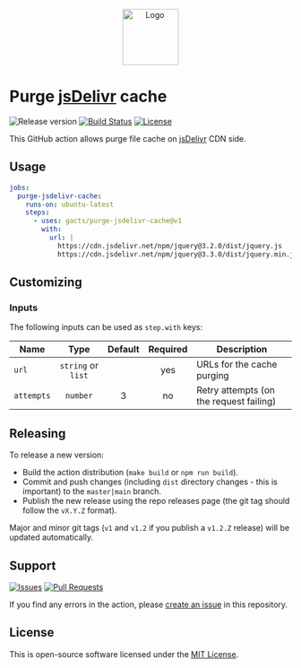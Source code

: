 <p align="center">
  <img src="https://avatars.githubusercontent.com/u/6191378?s=200&v=4" alt="Logo" width="100" />
</p>

# Purge [jsDelivr][jsdelivr] cache

![Release version][badge_release_version]
[![Build Status][badge_build]][link_build]
[![License][badge_license]][link_license]

This GitHub action allows purge file cache on [jsDelivr][jsdelivr] CDN side.

## Usage

```yaml
jobs:
  purge-jsdelivr-cache:
    runs-on: ubuntu-latest
    steps:
      - uses: gacts/purge-jsdelivr-cache@v1
        with:
          url: |
            https://cdn.jsdelivr.net/npm/jquery@3.2.0/dist/jquery.js
            https://cdn.jsdelivr.net/npm/jquery@3.3.0/dist/jquery.min.js
```

## Customizing

### Inputs

The following inputs can be used as `step.with` keys:

| Name       |        Type        | Default | Required | Description                             |
|------------|:------------------:|:-------:|:--------:|-----------------------------------------|
| `url`      | `string` or `list` |         |   yes    | URLs for the cache purging              |
| `attempts` |      `number`      |    3    |    no    | Retry attempts (on the request failing) |

## Releasing

To release a new version:

- Build the action distribution (`make build` or `npm run build`).
- Commit and push changes (including `dist` directory changes - this is important) to the `master|main` branch.
- Publish the new release using the repo releases page (the git tag should follow the `vX.Y.Z` format).

Major and minor git tags (`v1` and `v1.2` if you publish a `v1.2.Z` release) will be updated automatically.

## Support

[![Issues][badge_issues]][link_issues]
[![Pull Requests][badge_pulls]][link_pulls]

If you find any errors in the action, please [create an issue][link_create_issue] in this repository.

## License

This is open-source software licensed under the [MIT License][link_license].

[badge_build]:https://img.shields.io/github/actions/workflow/status/gacts/purge-jsdelivr-cache/tests.yml?branch=master&maxAge=30
[badge_release_version]:https://img.shields.io/github/release/gacts/purge-jsdelivr-cache.svg?maxAge=30
[badge_license]:https://img.shields.io/github/license/gacts/purge-jsdelivr-cache.svg?longCache=true
[badge_release_date]:https://img.shields.io/github/release-date/gacts/purge-jsdelivr-cache.svg?maxAge=180
[badge_commits_since_release]:https://img.shields.io/github/commits-since/gacts/purge-jsdelivr-cache/latest.svg?maxAge=45
[badge_issues]:https://img.shields.io/github/issues/gacts/purge-jsdelivr-cache.svg?maxAge=45
[badge_pulls]:https://img.shields.io/github/issues-pr/gacts/purge-jsdelivr-cache.svg?maxAge=45

[link_build]:https://github.com/gacts/purge-jsdelivr-cache/actions
[link_license]:https://github.com/gacts/purge-jsdelivr-cache/blob/master/LICENSE
[link_issues]:https://github.com/gacts/purge-jsdelivr-cache/issues
[link_create_issue]:https://github.com/gacts/purge-jsdelivr-cache/issues/new
[link_pulls]:https://github.com/gacts/purge-jsdelivr-cache/pulls

[jsdelivr]:https://www.jsdelivr.com/
